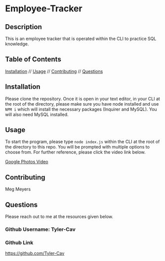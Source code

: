# Employee-Tracker
  
  ## Description
  This is an employee tracker that is operated within the CLI to practice SQL knowledge.
  ## Table of Contents
  [Installation](#installation) //
 [Usage](#usage) //
 [Contributing](#contributing) //
 [Questions](#questions) 

  ## Installation
Please clone the repository. Once it is open in your text editor, in your CLI at the root of the directory, please make sure you have node installed and use `NPM i` which will install the necessary packages (Inquirer and MySQL). You will also need MySQL installed.
  ## Usage
  To start the program, please type `node index.js` within the CLI at the root of the directory to this repo. You will be prompted with multiple options to choose from. For further reference, please click the video link below.

  [Google Photos Video](https://photos.app.goo.gl/rcBFAVi1LvJA8vau5)
  
  ## Contributing
  Meg Meyers

  ## Questions
  Please reach out to me at the resources given below. 

  ###  Github Username: Tyler-Cav 
 ### Github Link 
 https://github.com/Tyler-Cav

